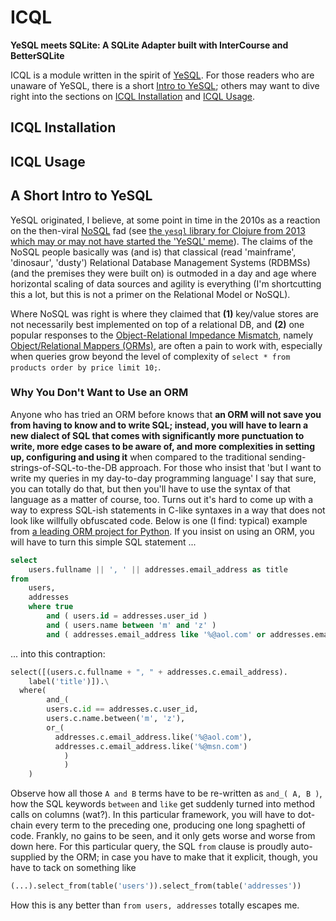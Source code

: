 


# ICQL

**YeSQL meets SQLite: A SQLite Adapter built with InterCourse and BetterSQLite**

ICQL is a module written in the spirit of [YeSQL](https://duckduckgo.com/?q=YeSQL&t=lm&ia=software). For
those readers who are unaware of YeSQL, there is a short [Intro to YeSQL](#a-short-intro-to-yesql); others
may want to dive right into the sections on [ICQL Installation](#icql-installation) and [ICQL
Usage](#icql-usage).


## ICQL Installation

## ICQL Usage



## A Short Intro to YeSQL

YeSQL originated, I believe, at some point in time in the 2010s as a reaction on the then-viral
[NoSQL](https://duckduckgo.com/?q=NoSQL&t=lm&ia=software) fad (see [the `yesql` library for Clojure from
2013 which may or may not have started the 'YeSQL' meme](https://github.com/krisajenkins/yesql)). The claims
of the NoSQL people basically was (and is) that classical (read 'mainframe', 'dinosaur', 'dusty') Relational
Database Management Systems (RDBMSs) (and the premises they were built on) is outmoded in a day and age
where horizontal scaling of data sources and agility is everything (I'm shortcutting this a lot, but this is
not a primer on the Relational Model or NoSQL).

Where NoSQL was right is where they claimed that **(1)** key/value stores are not necessarily best
implemented on top of a relational DB, and **(2)** one popular responses to the [Object-Relational Impedance
Mismatch](http://wiki.c2.com/?ObjectRelationalImpedanceMismatch), namely [Object/Relational Mappers
(ORMs)](https://en.wikipedia.org/wiki/Object-relational_mapping), are often a pain to work with, especially
when queries grow beyond the level of complexity of `select * from products order by price limit 10;`.

### Why You Don't Want to Use an ORM

Anyone who has tried an ORM before knows that **an ORM will not save you from having to know and to write
SQL; instead, you will have to learn a new dialect of SQL that comes with significantly more punctuation to
write, more edge cases to be aware of, and more complexities in setting up, configuring and using it** when
compared to the traditional sending-strings-of-SQL-to-the-DB approach. For those who insist that 'but I want
to write my queries in my day-to-day programming language' I say that sure, you can totally do that, but
then you'll have to use the syntax of that language as a matter of course, too. Turns out it's hard to come
up with a way to express SQL-ish statements in C-like syntaxes in a way that does not look like willfully
obfuscated code. Below is one (I find: typical) example from [a leading ORM project for
Python](https://www.sqlalchemy.org). If you insist on using an ORM, you will have to turn this simple SQL
statement ...

```sql
select
	users.fullname || ', ' || addresses.email_address as title
from
	users,
	addresses
	where true
		and ( users.id = addresses.user_id )
		and ( users.name between 'm' and 'z' )
		and ( addresses.email_address like '%@aol.com' or addresses.email_address like '%@msn.com' );
```

... into this contraption:

```py
select([(users.c.fullname + ", " + addresses.c.email_address).
    label('title')]).\
  where(
		and_(
	  	users.c.id == addresses.c.user_id,
	  	users.c.name.between('m', 'z'),
	  	or_(
	  	  addresses.c.email_address.like('%@aol.com'),
	  	  addresses.c.email_address.like('%@msn.com')
	  		)
			)
  	)
```

Observe how all those `A and B` terms have to be re-written as `and_( A, B )`, how the SQL keywords
`between` and `like` get suddenly turned into method calls on columns (wat?). In this particular framework,
you will have to dot-chain every term to the preceding one, producing one long spaghetti of code. Frankly,
no gains to be seen, and it only gets worse and worse from down here. For this particular query, the SQL
`from` clause is proudly auto-supplied by the ORM; in case you have to make that it explicit, though, you
have to tack on something like

```py
(...).select_from(table('users')).select_from(table('addresses'))
```

How this is any better than `from users, addresses` totally escapes me.




